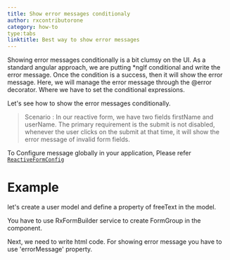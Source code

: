 ```yaml
---
title: Show error messages conditionaly
author: rxcontributorone
category: how-to
type:tabs
linktitle: Best way to show error messages 
---
```

Showing error messages conditionally is a bit clumsy on the UI. As a standard angular approach, we are putting *ngIf conditional and write the error message. Once the condition is a success, then it will show the error message.
Here, we will manage the error message through the @error decorator. Where we have to set the conditional expressions.

Let's see how to show the error messages conditionally.

> Scenario : In our reactive form, we have two fields firstName and userName. The primary requirement is the submit is not disabled, whenever the user clicks on the submit at that time, it will show the error message of invalid form fields.

To Configure message globally in your application, Please refer <a href="/api/reactive-form-config">`ReactiveFormConfig`</a>

# Example
let's create a user model and define a property of freeText in the model.
<div component="app-code" key="error-conditionalMessage-model"></div> 

You have to use RxFormBuilder service to create FormGroup in the component.

<div component="app-code" key="error-conditionalMessage-component"></div> 
Next, we need to write html code. For showing error message you have to use 'errorMessage' property.
<div component="app-code" key="error-conditionalMessage-html"></div> 
<div component="app-example-runner" ref-component="app-conditionalMessage-single"></div>

